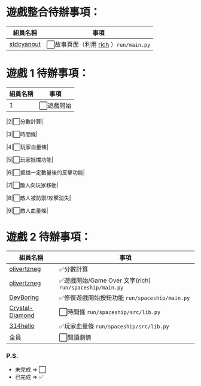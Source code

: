 # 遊戲整合待辦事項：
| 組員名稱 | 事項 |
| ------------- | -------------- |
| [stdcyanout](https://github.com/stdcyanout) | ⬜故事頁面（利用 [rich](https://github.com/textualize/rich) ）`run/main.py` |
# 遊戲 1 待辦事項：
| 組員名稱 | 事項 |
| ------------- | -------------- |
|1|⬜遊戲開始|

|2|⬜分數計算|

|3|⬜時間條|

|4|⬜玩家血量條|

|5|⬜玩家抵擋功能|

|6|⬜抵擋一定數量後的反擊功能|

|7|⬜敵人向玩家移動|

|8|⬜敵人被防禦/攻擊消失|

|9|⬜敵人血量條|
# 遊戲 2 待辦事項：
| 組員名稱 | 事項 |
| ------------- | -------------- |
| [olivertzneg](https://github.com/olivertzeng)  | ✅分數計算 |
| [olivertzneg](https://github.com/olivertzeng) | ✅遊戲開始/Game Over 文字(rich) `run/spaceship/main.py` |
| [DevBoring](https://github.com/devboring) | ✅修復遊戲開始按鈕功能 `run/spaceship/main.py` |
| [Crystal-Diamond](https://github.com/crystal-diamond) | ⬜️時間條 `run/spaceship/src/lib.py` |
| [314hello](https://github.com/314hello) | ✅玩家血量條 `run/spaceship/src/lib.py` |
|全員|⬜️閱讀劇情|
### P.S.
- 未完成 => ⬜
- 已完成 => ✅



<!-- ## 規則 -->
<!-- - 每個組員每天至少選一個事項做，可自選 -->
<!-- - 完成事項後跟我 @olivertzeng 報告 -->
